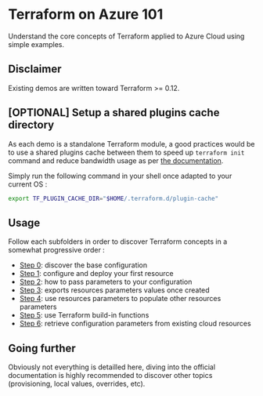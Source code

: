 # Terraform on Azure 101
Understand the core concepts of Terraform applied to Azure Cloud using simple examples.

## Disclaimer
Existing demos are written toward Terraform >= 0.12.

## [OPTIONAL] Setup a shared plugins cache directory
As each demo is a standalone Terraform module, a good practices would be to use a shared plugins cache between them to speed up `terraform init` command and reduce bandwidth usage as per [the documentation](https://www.terraform.io/docs/configuration/providers.html#provider-plugin-cache).

Simply run the following command in your shell once adapted to your current OS :
```sh
export TF_PLUGIN_CACHE_DIR="$HOME/.terraform.d/plugin-cache"
```

## Usage
Follow each subfolders in order to discover Terraform concepts in a somewhat progressive order :
- [Step 0](/demo-terraform-101/step0-setup): discover the base configuration
- [Step 1](/demo-terraform-101/step1-resources): configure and deploy your first resource
- [Step 2](/demo-terraform-101/step2-inputs): how to pass parameters to your configuration
- [Step 3](/demo-terraform-101/step3-outputs): exports resources parameters values once created
- [Step 4](/demo-terraform-101/step4-interpolation): use resources parameters to populate other resources parameters
- [Step 5](/demo-terraform-101/step5-functions): use Terraform build-in functions
- [Step 6](/demo-terraform-101/step6-datasources): retrieve configuration parameters from existing cloud resources 

## Going further
Obviously not everything is detailled here, diving into the official documentation is highly recommended to discover other topics (provisioning, local values, overrides, etc).
